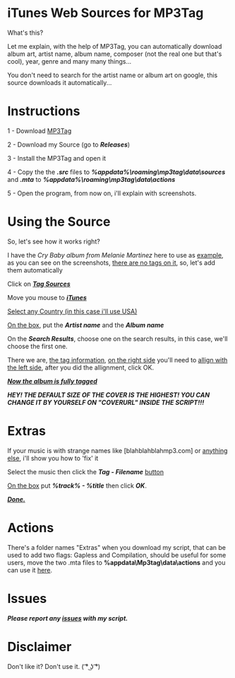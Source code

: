 # iTunes Web Sources for MP3Tag
What's this?

Let me explain, with the help of MP3Tag, you can automatically download album art, artist name, album name, composer (not the real one but that's cool), year, genre and many many things...

You don't need to search for the artist name or album art on google, this source downloads it automatically...

# Instructions

1 - Download [MP3Tag](http://www.mp3tag.de/en/download.html)

2 - Download my Source (go to ***Releases***)

3 - Install the MP3Tag and open it

4 - Copy the the ***.src*** files to ***%appdata%\roaming\mp3tag\data\sources*** and ***.mta*** to ***%appdata%\roaming\mp3tag\data\actions***

5 - Open the program, from now on, i'll explain with screenshots.

# Using the Source

So, let's see how it works right?

I have the _Cry Baby album from Melanie Martinez_ here to use as [example](http://i.imgur.com/Uc5Zow2.png), as you can see on the screenshots, [there are no tags on it](http://i.imgur.com/NzTaCc8.png), so, let's add them automatically

Click on [***Tag Sources***](http://i.imgur.com/znY5NDV.png)

Move you mouse to [***iTunes***](http://i.imgur.com/ZxG9dLO.png)

[Select any Country (in this case i'll use USA)](http://i.imgur.com/F9Fglcp.png)

[On the box](http://i.imgur.com/UOWggFk.png), put the ***Artist name*** and the ***Album name***

On the ***Search Results***, choose one on the search results, in this case, we'll choose the first one.

There we are, [the tag information](http://i.imgur.com/bCJXbyE.png), [on the right side](http://i.imgur.com/nnDuUdu.png) you'll need to [allign with the left side](http://i.imgur.com/NCMvHuN.png), after you did the allignment, click OK.

[***Now the album is fully tagged***](http://i.imgur.com/lbikgiq.png)

***HEY! THE DEFAULT SIZE OF THE COVER IS THE HIGHEST! YOU CAN CHANGE IT BY YOURSELF ON "COVERURL" INSIDE THE SCRIPT!!!***

# Extras

If your music is with strange names like [blahblahblahmp3.com] or [anything else](http://i.imgur.com/4XPYWI3.png), i'll show you how to 'fix' it

Select the music then click the ***Tag - Filename*** [button](http://i.imgur.com/3aiHVIy.png)

[On the box](http://i.imgur.com/TuIIntI.png) put ***%track% - %title*** then click ***OK***.

[ ***Done.*** ](http://i.imgur.com/nEOUTpO.png)

# Actions

There's a folder names "Extras" when you download my script, that can be used to add two flags: Gapless and Compilation, should be useful for some users, move the two .mta files to **%appdata\Mp3tag\data\actions** and you can use it [here](https://i.imgur.com/jXmmtQz.png).

# Issues

***Please report any [issues](https://github.com/jonaaa20/itunes-web-sources/issues) with my script.***

# Disclaimer 

Don't like it? Don't use it. ( ͡° ͜ʖ ͡°)





